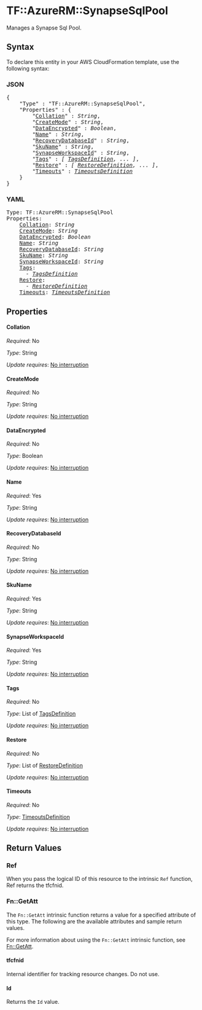 # TF::AzureRM::SynapseSqlPool

Manages a Synapse Sql Pool.

## Syntax

To declare this entity in your AWS CloudFormation template, use the following syntax:

### JSON

<pre>
{
    "Type" : "TF::AzureRM::SynapseSqlPool",
    "Properties" : {
        "<a href="#collation" title="Collation">Collation</a>" : <i>String</i>,
        "<a href="#createmode" title="CreateMode">CreateMode</a>" : <i>String</i>,
        "<a href="#dataencrypted" title="DataEncrypted">DataEncrypted</a>" : <i>Boolean</i>,
        "<a href="#name" title="Name">Name</a>" : <i>String</i>,
        "<a href="#recoverydatabaseid" title="RecoveryDatabaseId">RecoveryDatabaseId</a>" : <i>String</i>,
        "<a href="#skuname" title="SkuName">SkuName</a>" : <i>String</i>,
        "<a href="#synapseworkspaceid" title="SynapseWorkspaceId">SynapseWorkspaceId</a>" : <i>String</i>,
        "<a href="#tags" title="Tags">Tags</a>" : <i>[ <a href="tagsdefinition.md">TagsDefinition</a>, ... ]</i>,
        "<a href="#restore" title="Restore">Restore</a>" : <i>[ <a href="restoredefinition.md">RestoreDefinition</a>, ... ]</i>,
        "<a href="#timeouts" title="Timeouts">Timeouts</a>" : <i><a href="timeoutsdefinition.md">TimeoutsDefinition</a></i>
    }
}
</pre>

### YAML

<pre>
Type: TF::AzureRM::SynapseSqlPool
Properties:
    <a href="#collation" title="Collation">Collation</a>: <i>String</i>
    <a href="#createmode" title="CreateMode">CreateMode</a>: <i>String</i>
    <a href="#dataencrypted" title="DataEncrypted">DataEncrypted</a>: <i>Boolean</i>
    <a href="#name" title="Name">Name</a>: <i>String</i>
    <a href="#recoverydatabaseid" title="RecoveryDatabaseId">RecoveryDatabaseId</a>: <i>String</i>
    <a href="#skuname" title="SkuName">SkuName</a>: <i>String</i>
    <a href="#synapseworkspaceid" title="SynapseWorkspaceId">SynapseWorkspaceId</a>: <i>String</i>
    <a href="#tags" title="Tags">Tags</a>: <i>
      - <a href="tagsdefinition.md">TagsDefinition</a></i>
    <a href="#restore" title="Restore">Restore</a>: <i>
      - <a href="restoredefinition.md">RestoreDefinition</a></i>
    <a href="#timeouts" title="Timeouts">Timeouts</a>: <i><a href="timeoutsdefinition.md">TimeoutsDefinition</a></i>
</pre>

## Properties

#### Collation

_Required_: No

_Type_: String

_Update requires_: [No interruption](https://docs.aws.amazon.com/AWSCloudFormation/latest/UserGuide/using-cfn-updating-stacks-update-behaviors.html#update-no-interrupt)

#### CreateMode

_Required_: No

_Type_: String

_Update requires_: [No interruption](https://docs.aws.amazon.com/AWSCloudFormation/latest/UserGuide/using-cfn-updating-stacks-update-behaviors.html#update-no-interrupt)

#### DataEncrypted

_Required_: No

_Type_: Boolean

_Update requires_: [No interruption](https://docs.aws.amazon.com/AWSCloudFormation/latest/UserGuide/using-cfn-updating-stacks-update-behaviors.html#update-no-interrupt)

#### Name

_Required_: Yes

_Type_: String

_Update requires_: [No interruption](https://docs.aws.amazon.com/AWSCloudFormation/latest/UserGuide/using-cfn-updating-stacks-update-behaviors.html#update-no-interrupt)

#### RecoveryDatabaseId

_Required_: No

_Type_: String

_Update requires_: [No interruption](https://docs.aws.amazon.com/AWSCloudFormation/latest/UserGuide/using-cfn-updating-stacks-update-behaviors.html#update-no-interrupt)

#### SkuName

_Required_: Yes

_Type_: String

_Update requires_: [No interruption](https://docs.aws.amazon.com/AWSCloudFormation/latest/UserGuide/using-cfn-updating-stacks-update-behaviors.html#update-no-interrupt)

#### SynapseWorkspaceId

_Required_: Yes

_Type_: String

_Update requires_: [No interruption](https://docs.aws.amazon.com/AWSCloudFormation/latest/UserGuide/using-cfn-updating-stacks-update-behaviors.html#update-no-interrupt)

#### Tags

_Required_: No

_Type_: List of <a href="tagsdefinition.md">TagsDefinition</a>

_Update requires_: [No interruption](https://docs.aws.amazon.com/AWSCloudFormation/latest/UserGuide/using-cfn-updating-stacks-update-behaviors.html#update-no-interrupt)

#### Restore

_Required_: No

_Type_: List of <a href="restoredefinition.md">RestoreDefinition</a>

_Update requires_: [No interruption](https://docs.aws.amazon.com/AWSCloudFormation/latest/UserGuide/using-cfn-updating-stacks-update-behaviors.html#update-no-interrupt)

#### Timeouts

_Required_: No

_Type_: <a href="timeoutsdefinition.md">TimeoutsDefinition</a>

_Update requires_: [No interruption](https://docs.aws.amazon.com/AWSCloudFormation/latest/UserGuide/using-cfn-updating-stacks-update-behaviors.html#update-no-interrupt)

## Return Values

### Ref

When you pass the logical ID of this resource to the intrinsic `Ref` function, Ref returns the tfcfnid.

### Fn::GetAtt

The `Fn::GetAtt` intrinsic function returns a value for a specified attribute of this type. The following are the available attributes and sample return values.

For more information about using the `Fn::GetAtt` intrinsic function, see [Fn::GetAtt](https://docs.aws.amazon.com/AWSCloudFormation/latest/UserGuide/intrinsic-function-reference-getatt.html).

#### tfcfnid

Internal identifier for tracking resource changes. Do not use.

#### Id

Returns the <code>Id</code> value.

